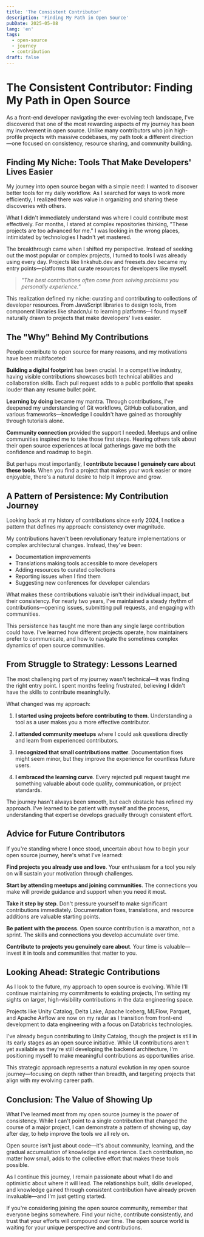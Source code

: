 ```yaml
---
title: 'The Consistent Contributor'
description: 'Finding My Path in Open Source'
pubDate: 2025-05-08
lang: 'en'
tags:
  - open-source
  - journey
  - contribution
draft: false
---
```


# The Consistent Contributor: Finding My Path in Open Source

As a front-end developer navigating the ever-evolving tech landscape, I've discovered that one of the most rewarding aspects of my journey has been my involvement in open source. Unlike many contributors who join high-profile projects with massive codebases, my path took a different direction—one focused on consistency, resource sharing, and community building.

## Finding My Niche: Tools That Make Developers' Lives Easier

My journey into open source began with a simple need: I wanted to discover better tools for my daily workflow. As I searched for ways to work more efficiently, I realized there was value in organizing and sharing these discoveries with others.

What I didn't immediately understand was where I could contribute most effectively. For months, I stared at complex repositories thinking, "These projects are too advanced for me." I was looking in the wrong places, intimidated by technologies I hadn't yet mastered.

The breakthrough came when I shifted my perspective. Instead of seeking out the most popular or complex projects, I turned to tools I was already using every day. Projects like linkshub.dev and freesets.dev became my entry points—platforms that curate resources for developers like myself.

> _"The best contributions often come from solving problems you personally experience."_

This realization defined my niche: curating and contributing to collections of developer resources. From JavaScript libraries to design tools, from component libraries like shadcn/ui to learning platforms—I found myself naturally drawn to projects that make developers' lives easier.

## The "Why" Behind My Contributions

People contribute to open source for many reasons, and my motivations have been multifaceted:

**Building a digital footprint** has been crucial. In a competitive industry, having visible contributions showcases both technical abilities and collaboration skills. Each pull request adds to a public portfolio that speaks louder than any resume bullet point.

**Learning by doing** became my mantra. Through contributions, I've deepened my understanding of Git workflows, GitHub collaboration, and various frameworks—knowledge I couldn't have gained as thoroughly through tutorials alone.

**Community connection** provided the support I needed. Meetups and online communities inspired me to take those first steps. Hearing others talk about their open source experiences at local gatherings gave me both the confidence and roadmap to begin.

But perhaps most importantly, **I contribute because I genuinely care about these tools**. When you find a project that makes your work easier or more enjoyable, there's a natural desire to help it improve and grow.

## A Pattern of Persistence: My Contribution Journey

Looking back at my history of contributions since early 2024, I notice a pattern that defines my approach: consistency over magnitude.

My contributions haven't been revolutionary feature implementations or complex architectural changes. Instead, they've been:

- Documentation improvements
- Translations making tools accessible to more developers
- Adding resources to curated collections
- Reporting issues when I find them
- Suggesting new conferences for developer calendars

What makes these contributions valuable isn't their individual impact, but their consistency. For nearly two years, I've maintained a steady rhythm of contributions—opening issues, submitting pull requests, and engaging with communities.

This persistence has taught me more than any single large contribution could have. I've learned how different projects operate, how maintainers prefer to communicate, and how to navigate the sometimes complex dynamics of open source communities.

## From Struggle to Strategy: Lessons Learned

The most challenging part of my journey wasn't technical—it was finding the right entry point. I spent months feeling frustrated, believing I didn't have the skills to contribute meaningfully.

What changed was my approach:

1. **I started using projects before contributing to them**. Understanding a tool as a user makes you a more effective contributor.

2. **I attended community meetups** where I could ask questions directly and learn from experienced contributors.

3. **I recognized that small contributions matter**. Documentation fixes might seem minor, but they improve the experience for countless future users.

4. **I embraced the learning curve**. Every rejected pull request taught me something valuable about code quality, communication, or project standards.

The journey hasn't always been smooth, but each obstacle has refined my approach. I've learned to be patient with myself and the process, understanding that expertise develops gradually through consistent effort.

## Advice for Future Contributors

If you're standing where I once stood, uncertain about how to begin your open source journey, here's what I've learned:

**Find projects you already use and love**. Your enthusiasm for a tool you rely on will sustain your motivation through challenges.

**Start by attending meetups and joining communities**. The connections you make will provide guidance and support when you need it most.

**Take it step by step**. Don't pressure yourself to make significant contributions immediately. Documentation fixes, translations, and resource additions are valuable starting points.

**Be patient with the process**. Open source contribution is a marathon, not a sprint. The skills and connections you develop accumulate over time.

**Contribute to projects you genuinely care about**. Your time is valuable—invest it in tools and communities that matter to you.

## Looking Ahead: Strategic Contributions

As I look to the future, my approach to open source is evolving. While I'll continue maintaining my commitments to existing projects, I'm setting my sights on larger, high-visibility contributions in the data engineering space.

Projects like Unity Catalog, Delta Lake, Apache Iceberg, MLFlow, Parquet, and Apache Airflow are now on my radar as I transition from front-end development to data engineering with a focus on Databricks technologies.

I've already begun contributing to Unity Catalog, though the project is still in its early stages as an open source initiative. While UI contributions aren't yet available as they're still developing the backend architecture, I'm positioning myself to make meaningful contributions as opportunities arise.

This strategic approach represents a natural evolution in my open source journey—focusing on depth rather than breadth, and targeting projects that align with my evolving career path.

## Conclusion: The Value of Showing Up

What I've learned most from my open source journey is the power of consistency. While I can't point to a single contribution that changed the course of a major project, I can demonstrate a pattern of showing up, day after day, to help improve the tools we all rely on.

Open source isn't just about code—it's about community, learning, and the gradual accumulation of knowledge and experience. Each contribution, no matter how small, adds to the collective effort that makes these tools possible.

As I continue this journey, I remain passionate about what I do and optimistic about where it will lead. The relationships built, skills developed, and knowledge gained through consistent contribution have already proven invaluable—and I'm just getting started.

If you're considering joining the open source community, remember that everyone begins somewhere. Find your niche, contribute consistently, and trust that your efforts will compound over time. The open source world is waiting for your unique perspective and contributions.
